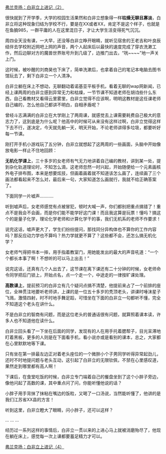 <p></p><a href="https://zhuanlan.zhihu.com/p/91176872" data-draft-node="block" data-draft-type="link-card" data-image="https://pic1.zhimg.com/v2-a07b358ba832473406f07b8de4caf54c_180x120.jpg" data-image-width="777" data-image-height="357" class="internal">弗兰克扬：白非立上进记（2）</a><p>很快就到了开学季，大学的校园生活果然和白非立想象得一样<b>枯燥无聊且寡淡</b>，白非立将这种现象归结为学校不行，要是在XX或者XX，肯定不是这个样子，也就是在鱼腩985，一群平庸的人在这里混日子，才让大学生活变得死气沉沉。</p><p>周四全天没有课，一大早，还没等白非立睁开眼睛，就听见宿舍的王老吉和叶良辰结伴去学校附近网吧上网的声音，两个人起床后以最快的速度完成了穿衣洗漱工作，然后边聊对方的魔兽世界账号升到几级了，边推门出去，“咣~~~~”地一声关上门。</p><p>这时候，被吵醒的刘商昊也下床了，简单洗漱后，也拿着自己的笔记本电脑去图书馆玩去了，剩下白非立一个人清净。</p><p>白非立躺在床上不想动，无聊翻动着诺基亚平板手机，看着无聊的wap网新闻，已经上课两周的白非立感到异常无力和枯燥，一节节课不知道老师在胡诌些什么东西，自己看教材又看得云里雾里，白非立觉得不应该啊，明明这教材是这任课老师自己编的，怎么他自己都讲不明白，自相矛盾呢？</p><p>曾经斗志满满的白非立在大学刚上了两周课，就感觉去上课需要耗费自己极大的意志力了，这到底是为什么呢？他高中的时候可从来没有这样过啊，白非立觉得这样下去不行，遂决定，今天就先躺一天，明天开始，不论老师讲得多垃圾，都要听好每一节课。</p><p>刚打开手机小游戏玩了五分钟，白非立就想起了这两周的一些画面，头脑中开始像放电影一样止不住地回顾：</p><p><b>无机化学课上</b>，三十多岁的女老师有气无力地讲着自己编的教材，讲到某一处，提到杂化轨道理论时，不知怎么滴，这老师忽然一时兴起，开始随便给一个元素画核外电子排布图，本来是想要炫技，但画着画着就不知道该怎么画了，连续画了三个画法都看起来不怎么对，最后来一句，大家知道怎么画就行，我就不给正确答案了。</p><p>下面同学一片嘘声...........</p><p>听到嘘声后，女老师感觉有点被冒犯，顿时大喊一声，你们都别把重点搞错了！重点不是我会不会画，而是你们能不能学好这门课！而且我这算是玩票！懂吗？搞这个的是量子化学，理论化学老师和计算化学干的事，我们无机系的老师不作要求！</p><p>说完这话，嘘声更大了，学生们纷纷提问，那找同分异构体也不算你的工作内容吗？那反应动力学也不算吗？热力学就更不算了？这些都不会，还怎么搞无机化学？</p><p>女老师气得把书本一摔，用手指着教室门，用她能发出的最大的声音吼道：“一个个都长本事了啊！不想听的可以马上出去！”</p><p>说完这话，还真有几个人出去了，这节课在离下课还有二十分钟的时候，女老师命令同学把后门锁上，开始点名，点一个走一个，中途走的一律按旷课处理。</p><p><b>高数课上</b>，提前预习的白非立有几个疑问点搞不清楚，他提前来占了一个前排的座位，全神贯注地要听老师讲，上课的是一位五十多岁的秃顶老头，讲课时唾沫星子飞溅，激情四射，时不时地手舞足蹈，可惜坐在下面的白非立一句都听不懂，完全不知道这个老头在讲什么。</p><p>不是白非立的智商有问题，而是这位老头的普通话很有问题，就算照着课本读，许多人也不知道他在读什么。</p><p>白非立回头看了一下坐在后面的同学，发现有的人在用手托着腮帮子，目光呆滞地盯着黑板，更多的人则是在下面看手机，看小说亦或是看别的课本，总之，大家都在心里默默地等下课。</p><p>只有坐在第一排最左边正对着老头座位的一个微胖小个子男同学听得异常起劲儿，还时不时地提问题与老头互动，这引起了白非立的无限钦佩，不禁在心里感叹道，果然走到哪里都有高人啊！</p><p>下课后，在食堂吃饭的时候，白非立专门端着自己的餐盘坐到了这个小胖子旁边，像他问起了高数的课，其中重点问了问，你能听懂他说的话？</p><p>小胖子用手背抹了抹粘在嘴边的饭粒，又喝了一口汤说，当然能听懂了，他讲的是我们江苏省XX县的方言！</p><p>听到这里，白非立瞪大了眼睛，问小胖子，还可以这样？</p><p>... ... ...</p><p>经历过一系列这样的事情后，白非立一贯以来的上进心马上就被消磨殆尽了，他现在躺在床上，感觉每一次上课都要蓄足精力才可以。</p><a href="https://zhuanlan.zhihu.com/p/92032920" data-draft-node="block" data-draft-type="link-card" data-image="https://pic1.zhimg.com/v2-58a0204c6ae966ed298ec4d302624f68_180x120.jpg" data-image-width="987" data-image-height="349" class="internal">弗兰克扬：白非立上进记（4）</a><p></p>